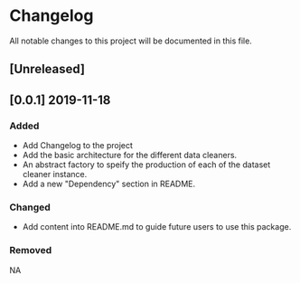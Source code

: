 # Changelog

All notable changes to this project will be documented in this file.

## [Unreleased]

## [0.0.1] 2019-11-18

### Added

- Add Changelog to the project
- Add the basic architecture for the different data cleaners.
- An abstract factory to speify the production of each of the dataset cleaner instance.
- Add a new "Dependency" section in README.

### Changed

- Add content into README.md to guide future users to use this package.

### Removed 

NA